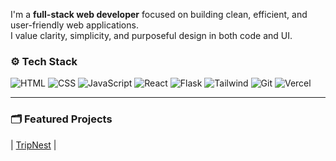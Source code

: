 I'm a **full-stack web developer** focused on building clean, efficient, and user-friendly web applications.  
I value clarity, simplicity, and purposeful design in both code and UI.

### ⚙️ Tech Stack

![HTML](https://img.shields.io/badge/HTML-E34F26?style=flat-square&logo=html5&logoColor=white)
![CSS](https://img.shields.io/badge/CSS-1572B6?style=flat-square&logo=css3&logoColor=white)
![JavaScript](https://img.shields.io/badge/JavaScript-F7DF1E?style=flat-square&logo=javascript&logoColor=black)
![React](https://img.shields.io/badge/React-61DAFB?style=flat-square&logo=react&logoColor=black)
![Flask](https://img.shields.io/badge/Flask-000000?style=flat-square&logo=flask)
![Tailwind](https://img.shields.io/badge/Tailwind-38B2AC?style=flat-square&logo=tailwindcss)
![Git](https://img.shields.io/badge/Git-F05032?style=flat-square&logo=git&logoColor=white)
![Vercel](https://img.shields.io/badge/Vercel-000?style=flat-square&logo=vercel)

---

### 🗂️ Featured Projects

| [TripNest](https://github.com/ansorn07/TripNest) | 


